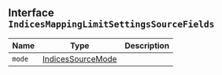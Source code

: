 ## Interface `IndicesMappingLimitSettingsSourceFields`

| Name | Type | Description |
| - | - | - |
| `mode` | [IndicesSourceMode](./IndicesSourceMode.md) | &nbsp; |
